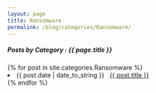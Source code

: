 ```yaml
---
layout: page
title: Ransomware
permalink: /blog/categories/Ransomware/
---
```


<h5> Posts by Category : {{ page.title }} </h5>

<div class="card">
{% for post in site.categories.Ransomware %}
 <li class="category-posts"><span>{{ post.date | date_to_string }}</span> &nbsp; <a href="{{ post.url }}">{{ post.title }}</a></li>
{% endfor %}
</div>
